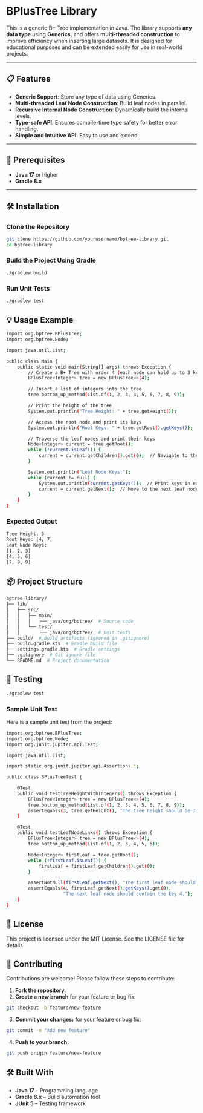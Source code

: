 # BPlusTree Library

This is a generic B+ Tree implementation in Java. The library supports **any data type** using **Generics**, and offers **multi-threaded construction** to improve efficiency when inserting large datasets. It is designed for educational purposes and can be extended easily for use in real-world projects.

---

## 📋 **Features**
- **Generic Support**: Store any type of data using Generics.
- **Multi-threaded Leaf Node Construction**: Build leaf nodes in parallel.
- **Recursive Internal Node Construction**: Dynamically build the internal levels.
- **Type-safe API**: Ensures compile-time type safety for better error handling.
- **Simple and Intuitive API**: Easy to use and extend.

---

## 🚀 **Prerequisites**
- **Java 17** or higher
- **Gradle 8.x**

---

## 🛠 **Installation**

### **Clone the Repository**
```bash
git clone https://github.com/yourusername/bptree-library.git
cd bptree-library
```

### **Build the Project Using Gradle**
```bash
./gradlew build
```

### **Run Unit Tests**
```bash
./gradlew test
```

## 💡 **Usage Example**
```bash
import org.bptree.BPlusTree;
import org.bptree.Node;

import java.util.List;

public class Main {
    public static void main(String[] args) throws Exception {
        // Create a B+ Tree with order 4 (each node can hold up to 3 keys)
        BPlusTree<Integer> tree = new BPlusTree<>(4);

        // Insert a list of integers into the tree
        tree.bottom_up_method(List.of(1, 2, 3, 4, 5, 6, 7, 8, 9));

        // Print the height of the tree
        System.out.println("Tree Height: " + tree.getHeight());

        // Access the root node and print its keys
        System.out.println("Root Keys: " + tree.getRoot().getKeys());

        // Traverse the leaf nodes and print their keys
        Node<Integer> current = tree.getRoot();
        while (!current.isLeaf()) {
            current = current.getChildren().get(0);  // Navigate to the first leaf node
        }

        System.out.println("Leaf Node Keys:");
        while (current != null) {
            System.out.println(current.getKeys());  // Print keys in each leaf node
            current = current.getNext();  // Move to the next leaf node
        }
    }
}
```
### **Expected Output**
```bash
Tree Height: 3
Root Keys: [4, 7]
Leaf Node Keys:
[1, 2, 3]
[4, 5, 6]
[7, 8, 9]
```

## 📦 **Project Structure**
```bash
bptree-library/
├── lib/
│   ├── src/
│   │   ├── main/
│   │   │   └── java/org/bptree/  # Source code
│   │   └── test/
│   │       └── java/org/bptree/  # Unit tests
├── build/  # Build artifacts (ignored in .gitignore)
├── build.gradle.kts  # Gradle build file
├── settings.gradle.kts  # Gradle settings
├── .gitignore  # Git ignore file
└── README.md  # Project documentation
```

## 🧪 **Testing**
```bash
./gradlew test
```

### **Sample Unit Test**
Here is a sample unit test from the project:
```bash
import org.bptree.BPlusTree;
import org.bptree.Node;
import org.junit.jupiter.api.Test;

import java.util.List;

import static org.junit.jupiter.api.Assertions.*;

public class BPlusTreeTest {

    @Test
    public void testTreeHeightWithIntegers() throws Exception {
        BPlusTree<Integer> tree = new BPlusTree<>(4);
        tree.bottom_up_method(List.of(1, 2, 3, 4, 5, 6, 7, 8, 9));
        assertEquals(3, tree.getHeight(), "The tree height should be 3.");
    }

    @Test
    public void testLeafNodeLinks() throws Exception {
        BPlusTree<Integer> tree = new BPlusTree<>(4);
        tree.bottom_up_method(List.of(1, 2, 3, 4, 5, 6));

        Node<Integer> firstLeaf = tree.getRoot();
        while (!firstLeaf.isLeaf()) {
            firstLeaf = firstLeaf.getChildren().get(0);
        }

        assertNotNull(firstLeaf.getNext(), "The first leaf node should have a next link.");
        assertEquals(4, firstLeaf.getNext().getKeys().get(0), 
                     "The next leaf node should contain the key 4.");
    }
}
```

## 📜 **License**
This project is licensed under the MIT License. See the LICENSE file for details.

## 🤝 **Contributing**

Contributions are welcome! Please follow these steps to contribute:

1. **Fork the repository.**
2. **Create a new branch** for your feature or bug fix:
```bash
git checkout -b feature/new-feature
```
3. **Commit your changes:** for your feature or bug fix:
```bash
git commit -m "Add new feature"
```
4. **Push to your branch:**
```bash
git push origin feature/new-feature
```
## 🛠  **Built With**
- **Java 17** – Programming language
- **Gradle 8.x** – Build automation tool
- **JUnit 5** – Testing framework  
